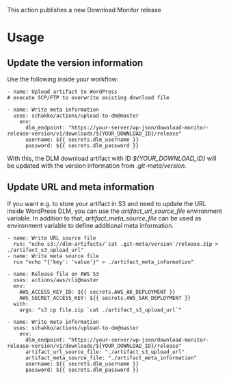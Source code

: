 This action publishes a new Download Monitor release

# Usage
## Update the version information

Use the following inside your workflow:

    - name: Upload artifact to WordPress
	# execute SCP/FTP to overwrite existing download file
	
    - name: Write meta information
      uses: schakko/actions/upload-to-dm@master
	    env:
		  dlm_endpoint: "https://your-server/wp-json/download-monitor-release-version/v1/downloads/${YOUR_DOWNLOAD_ID}/release"
		  username: ${{ secrets.dlm_username }}
		  password: ${{ secrets.dlm_password }}
		  
With this, the DLM download artifact with ID *${YOUR_DOWNLOAD_ID}* will be updated with the version information from *.git-meta/version*.

## Update URL and meta information

If you want e.g. to store your artifact in S3 and need to update the URL inside WordPress DLM, you can use the *artifact_url_source_file* environment variable. In addition to that, *artifact_meta_source_file* can be used as environment variable to define additional meta information.

	- name: Write URL source file
	  run: "echo s3://dlm-artifacts/`cat .git-meta/version`/release.zip > ./artifact_s3_upload_url"
	- name: Write meta source file
	  run "echo "{'key': 'value'}" > ./artifact_meta_information"
	  
	- name: Release file on AWS S3
      uses: actions/aws/cli@master
      env:
        AWS_ACCESS_KEY_ID: ${{ secrets.AWS_AK_DEPLOYMENT }}
        AWS_SECRET_ACCESS_KEY: ${{ secrets.AWS_SAK_DEPLOYMENT }}
      with:
        args: "s3 cp file.zip `cat ./artifact_s3_upload_url`"
		
    - name: Write meta information
      uses: schakko/actions/upload-to-dm@master
	    env:
		  dlm_endpoint: "https://your-server/wp-json/download-monitor-release-version/v1/downloads/${YOUR_DOWNLOAD_ID}/release"
		  artifact_url_source_file: "./artifact_s3_upload_url"
		  artifact_meta_source_file: "./artifact_meta_information"
		  username: ${{ secrets.dlm_username }}
		  password: ${{ secrets.dlm_password }}